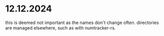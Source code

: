 

# 12.12.2024 
this is deemed not important as the names don't change often. directories are managed elsewhere, such as with numtracker-rs.


